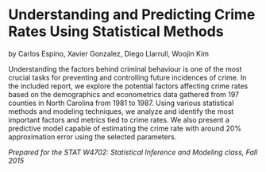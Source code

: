 # Understanding and Predicting Crime Rates Using Statistical Methods
by Carlos Espino, Xavier Gonzalez, Diego Llarrull, Woojin Kim

Understanding the factors behind criminal behaviour is one of the most crucial tasks for preventing and controlling future incidences of crime. In the included report, we explore the potential factors affecting crime rates based on the demographics and econometrics data gathered from 197 counties in North Carolina from 1981 to 1987. Using various statistical methods and modeling techniques, we analyze and identify the most important factors and metrics tied to crime rates. We also present a predictive model capable of estimating the crime rate with around 20% approximation error using the selected parameters.

*Prepared for the STAT W4702: Statistical Inference and Modeling class, Fall 2015*
